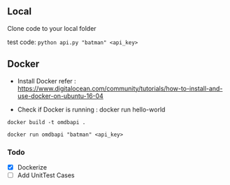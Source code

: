 

## Local 
Clone code to your local folder

test code:
`python api.py "batman" <api_key>`

## Docker
* Install Docker 
refer : https://www.digitalocean.com/community/tutorials/how-to-install-and-use-docker-on-ubuntu-16-04

* Check if Docker is running : docker run hello-world

`docker build -t omdbapi .`

`docker run omdbapi "batman" <api_key>`

### Todo
- [x] Dockerize
- [ ] Add UnitTest Cases
